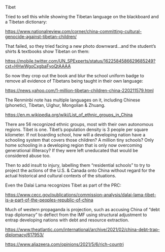 Tibet

Tried to sell this while showing the Tibetan language on the blackboard and a Tibetan dictionary:

https://www.nationalreview.com/corner/china-committing-cultural-genocide-against-tibetan-children/

That failed, so they tried facing a new photo downward…and the student’s shirts & textbooks show Tibetan on them:

https://mobile.twitter.com/UN_SPExperts/status/1622584586629685249?cxt=HHwWgoCxgbaFyoQtAAAA

So now they crop out the book and blur the school uniform badge to remove all evidence of Tibetans being taught in their own language:

https://news.yahoo.com/1-million-tibetan-children-china-220211579.html

The Renminbi note has multiple languages on it, including Chinese (phonetic), Tibetan, Uighur, Mongolian & Zhuang.

https://en.m.wikipedia.org/wiki/List_of_ethnic_groups_in_China

There are 56 recognized ethnic groups, most with their own autonomous regions.  Tibet is one.  Tibet’s population density is 3 people per square kilometer.  If not boarding school, how will a developing nation have a schooling system that covers those children?  A million tiny schools? Only home schooling in a developing region that is only now overcoming generational illiteracy?  If they were left uneducated that would be considered abuse too.  

Then to add insult to injury, labelling them “residential schools” to try to project the actions of the U.S. & Canada onto China without regard for the actual historical and cultural contexts of the situations.  

Even the Dalai Lama recognizes Tibet as part of the PRC: 

https://www.cecc.gov/publications/commission-analysis/dalai-lama-tibet-is-a-part-of-the-peoples-republic-of-china

Much of western propaganda is projection, such as accusing China of “debt trap diplomacy” to deflect from the IMF using structural adjustment to entrap developing nations with debt and resource extraction.

https://www.theatlantic.com/international/archive/2021/02/china-debt-trap-diplomacy/617953/

https://www.aljazeera.com/opinions/2021/5/6/rich-countri
